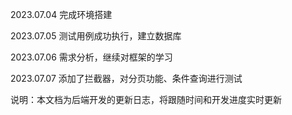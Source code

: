 2023.07.04	完成环境搭建

2023.07.05	测试用例成功执行，建立数据库

2023.07.06	需求分析，继续对框架的学习

2023.07.07  添加了拦截器，对分页功能、条件查询进行测试




说明：本文档为后端开发的更新日志，将跟随时间和开发进度实时更新
